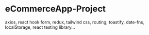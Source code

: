 # eCommerceApp-Project
axios, react hook form, redux, tailwind css, routing, toastify, date-fns, localStorage, react testing library...
